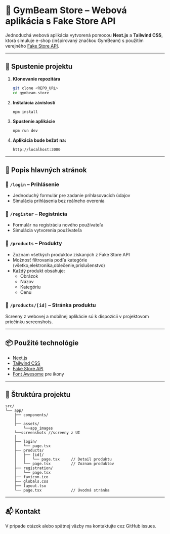 # 🏪 GymBeam Store – Webová aplikácia s Fake Store API

Jednoduchá webová aplikácia vytvorená pomocou **Next.js** a **Tailwind CSS**, ktorá simuluje e-shop (inšpirovaný značkou GymBeam) s použitím verejného [Fake Store API](https://fakestoreapi.com/).

---

## 🚀 Spustenie projektu

1. **Klonovanie repozitára**
   ```bash
   git clone <REPO_URL>
   cd gymbeam-store
   ```

2. **Inštalácia závislostí**
   ```bash
   npm install
   ```

3. **Spustenie aplikácie**
   ```bash
   npm run dev
   ```

4. **Aplikácia bude bežať na:**
   ```
   http://localhost:3000
   ```

---

## 📄 Popis hlavných stránok

### 🔐 `/login` – Prihlásenie
- Jednoduchý formulár pre zadanie prihlasovacích údajov
- Simulácia prihlásenia bez reálneho overenia

### 📝 `/register` – Registrácia
- Formulár na registráciu nového používateľa
- Simulácia vytvorenia používateľa

### 🛒 `/products` – Produkty
- Zoznam všetkých produktov získaných z Fake Store API
- Možnosť filtrovania podľa kategórie (všetko,elektronika,oblečenie,príslušenstvo)
- Každý produkt obsahuje:
  - Obrázok
  - Názov
  - Kategóriu
  - Cenu

### 🛒 `/products/[id]` – Stránka produktu 

Screeny z webovej a mobilnej aplikácie sú k dispozícii v projektovom priečinku screenshots.

---

## 📦 Použité technológie

- [Next.js](https://nextjs.org/)
- [Tailwind CSS](https://tailwindcss.com/)
- [Fake Store API](https://fakestoreapi.com/)
- [Font Awesome](https://fontawesome.com/) pre ikony

---

## 📁 Štruktúra projektu

```
src/
└── app/
    ├── components/
    │
    ├── assets/
        └──app_images
	└──screenshots //screeny z UI
    │
    ├── login/
    │   └── page.tsx
    ├── products/
    │   ├── [id]/
    │   │   └── page.tsx     // Detail produktu
    │   └── page.tsx         // Zoznam produktov
    ├── registration/
    │   └── page.tsx
    ├── favicon.ico
    ├── globals.css
    ├── layout.tsx
    └── page.tsx             // Úvodná stránka
```
---

## 📬 Kontakt

V prípade otázok alebo spätnej väzby ma kontaktujte cez GitHub issues.
